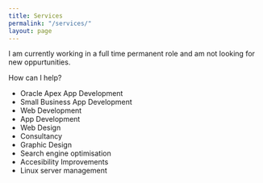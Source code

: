 ```yaml
---
title: Services
permalink: "/services/"
layout: page
---
```


I am currently working in a full time permanent role and am not looking for new oppurtunities.

How can I help?

* Oracle Apex App Development
* Small Business App Development
* Web Development
* App Development
* Web Design
* Consultancy
* Graphic Design
* Search engine optimisation
* Accesibility Improvements
* Linux server management